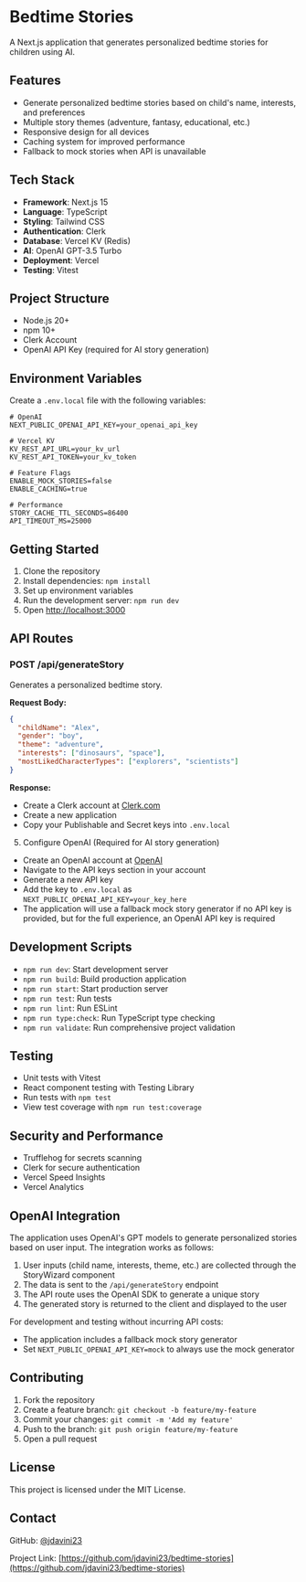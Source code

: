 # Bedtime Stories

A Next.js application that generates personalized bedtime stories for children using AI.

## Features

- Generate personalized bedtime stories based on child's name, interests, and preferences
- Multiple story themes (adventure, fantasy, educational, etc.)
- Responsive design for all devices
- Caching system for improved performance
- Fallback to mock stories when API is unavailable

## Tech Stack

- **Framework**: Next.js 15
- **Language**: TypeScript
- **Styling**: Tailwind CSS
- **Authentication**: Clerk
- **Database**: Vercel KV (Redis)
- **AI**: OpenAI GPT-3.5 Turbo
- **Deployment**: Vercel
- **Testing**: Vitest

## Project Structure

- Node.js 20+
- npm 10+
- Clerk Account
- OpenAI API Key (required for AI story generation)

## Environment Variables

Create a `.env.local` file with the following variables:

```
# OpenAI
NEXT_PUBLIC_OPENAI_API_KEY=your_openai_api_key

# Vercel KV
KV_REST_API_URL=your_kv_url
KV_REST_API_TOKEN=your_kv_token

# Feature Flags
ENABLE_MOCK_STORIES=false
ENABLE_CACHING=true

# Performance
STORY_CACHE_TTL_SECONDS=86400
API_TIMEOUT_MS=25000
```

## Getting Started

1. Clone the repository
2. Install dependencies: `npm install`
3. Set up environment variables
4. Run the development server: `npm run dev`
5. Open [http://localhost:3000](http://localhost:3000)

## API Routes

### POST /api/generateStory

Generates a personalized bedtime story.

**Request Body:**

```json
{
  "childName": "Alex",
  "gender": "boy",
  "theme": "adventure",
  "interests": ["dinosaurs", "space"],
  "mostLikedCharacterTypes": ["explorers", "scientists"]
}
```

**Response:**

- Create a Clerk account at [Clerk.com](https://clerk.com)
- Create a new application
- Copy your Publishable and Secret keys into `.env.local`

5. Configure OpenAI (Required for AI story generation)

- Create an OpenAI account at [OpenAI](https://platform.openai.com/)
- Navigate to the API keys section in your account
- Generate a new API key
- Add the key to `.env.local` as `NEXT_PUBLIC_OPENAI_API_KEY=your_key_here`
- The application will use a fallback mock story generator if no API key is provided, but for the
  full experience, an OpenAI API key is required

## Development Scripts

- `npm run dev`: Start development server
- `npm run build`: Build production application
- `npm run start`: Start production server
- `npm run test`: Run tests
- `npm run lint`: Run ESLint
- `npm run type:check`: Run TypeScript type checking
- `npm run validate`: Run comprehensive project validation

## Testing

- Unit tests with Vitest
- React component testing with Testing Library
- Run tests with `npm test`
- View test coverage with `npm run test:coverage`

## Security and Performance

- Trufflehog for secrets scanning
- Clerk for secure authentication
- Vercel Speed Insights
- Vercel Analytics

## OpenAI Integration

The application uses OpenAI's GPT models to generate personalized stories based on user input. The
integration works as follows:

1. User inputs (child name, interests, theme, etc.) are collected through the StoryWizard component
2. The data is sent to the `/api/generateStory` endpoint
3. The API route uses the OpenAI SDK to generate a unique story
4. The generated story is returned to the client and displayed to the user

For development and testing without incurring API costs:

- The application includes a fallback mock story generator
- Set `NEXT_PUBLIC_OPENAI_API_KEY=mock` to always use the mock generator

## Contributing

1. Fork the repository
2. Create a feature branch: `git checkout -b feature/my-feature`
3. Commit your changes: `git commit -m 'Add my feature'`
4. Push to the branch: `git push origin feature/my-feature`
5. Open a pull request

## License

This project is licensed under the MIT License.

## Contact

GitHub: [@jdavini23](https://github.com/jdavini23)

Project Link:
[https://github.com/jdavini23/bedtime-stories](https://github.com/jdavini23/bedtime-stories)
